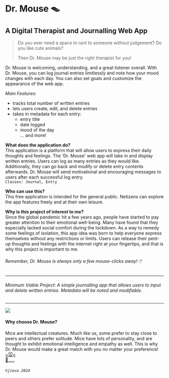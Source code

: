 # Dr. Mouse 🪤

## A Digital Therapist and Journalling Web App

> Do you ever need a space to rant to someone without judgement? Do you like cute animals?  
> 
> Then Dr. Mouse may be just the right therapist for *you*!  

Dr. Mouse is welcoming, understanding, and a great listener overall. With Dr. Mouse, you can log journal entries limitlessly and note how your mood changes with each day. You can also set goals and customize the appearance of the web app.

*Main Features:*
- tracks total number of written entries
- lets users create, edit, and delete entries
- takes in metadata for each entry:
   - entry title
   - date logged
   - mood of the day  
   ... and more!

**What does the application do?**  
This application is a platform that will allow users to express their daily thoughts and feelings. The 'Dr. Mouse' web app will take in and display written entries. Users can log as many entries as they would like. Additionally, they can go back and modify or delete entry contents afterwards. Dr. Mouse will send motivational and encouraging messages to users after each successful log entry.    
`Classes: Journal, Entry`

**Who can use this?**  
This free application is intended for the general public. Netizens can explore the app features freely and at their own leisure.

**Why is this project of interest to me?**  
Since the global pandemic hit a few years ago, people have started to pay greater attention to their emotional well-being. Many have found that they especially lacked social comfort during the lockdown. As a way to remedy some feelings of isolation, this app idea was born to help everyone express themselves without any restrictions or limits. Users can release their pent-up thoughts and feelings with the internet right at your fingertips, and that is why this project is important to me.  
###### Remember, Dr. Mouse is always only a few mouse-clicks away! 🖱️

***

###### *Minimum Viable Project:* A simple journalling app that allows users to input and delete written entries. Metadata will be noted and modifiable.

***

![](https://media.github.students.cs.ubc.ca/user/25154/files/b0230aeb-abe4-416b-a635-8c03b79f7bb6)


#### Why choose Dr. Mouse?  
Mice are intellectual creatures. Much like us, some prefer to stay close to peers and others prefer solitude. Mice have lots of personality, and are thought to exhibit emotional intelligence and empathy as well. This is why Dr. Mouse would make a great match with you no matter your preference!  
[=🐭=](https://phys.org/news/2019-11-scientists-mouse-personality.html#:~:text=Some%20are%20quick%20to%20explore,life%20and%20define%20their%20personality)  
[🐁.....](https://www.earth.com/news/mice-pass-the-mirror-test-does-that-mean-they-are-self-aware/)  

###### `©jieva 2024`
